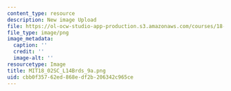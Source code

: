 ```yaml
---
content_type: resource
description: New image Upload
file: https://ol-ocw-studio-app-production.s3.amazonaws.com/courses/18-02sc-multivariable-calculus-fall-2010/cbb0f35762ed868edf2b206342c965ce_MIT18_02SC_L14Brds_9a.png
file_type: image/png
image_metadata:
  caption: ''
  credit: ''
  image-alt: ''
resourcetype: Image
title: MIT18_02SC_L14Brds_9a.png
uid: cbb0f357-62ed-868e-df2b-206342c965ce
---
```


